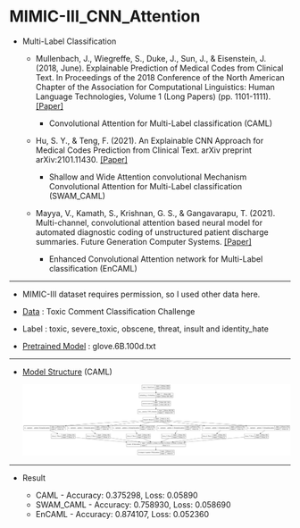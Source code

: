 # MIMIC-III_CNN_Attention

  * Multi-Label Classification
  
    * Mullenbach, J., Wiegreffe, S., Duke, J., Sun, J., & Eisenstein, J. (2018, June). Explainable Prediction of Medical Codes from Clinical Text. In Proceedings of the 2018 Conference of the North American Chapter of the Association for Computational Linguistics: Human Language Technologies, Volume 1 (Long Papers) (pp. 1101-1111).
 [[Paper]](https://www.aclweb.org/anthology/N18-1100.pdf)
        *  Convolutional Attention for Multi-Label classification (CAML)

    * Hu, S. Y., & Teng, F. (2021). An Explainable CNN Approach for Medical Codes Prediction from Clinical Text. arXiv preprint arXiv:2101.11430.
 [[Paper]](https://arxiv.org/pdf/2101.11430.pdf)
        *  Shallow and Wide Attention convolutional Mechanism Convolutional Attention for Multi-Label classification (SWAM_CAML)
 
    * Mayya, V., Kamath, S., Krishnan, G. S., & Gangavarapu, T. (2021). Multi-channel, convolutional attention based neural model for automated diagnostic coding of unstructured patient discharge summaries. Future Generation Computer Systems. [[Paper]](https://www.sciencedirect.com/science/article/pii/S0167739X21000236?casa_token=jeJOkYcrI_AAAAAA:OK9kI-9P3BFEeGOjWygNlDKsJlzclMZeDsJ0rhRP7Mvdcrb5nxGpGGhl7ewRBi5cKQXRWxJWLQ)
        *  Enhanced Convolutional Attention network for Multi-Label classification (EnCAML)
        
----------------------------------------
  * MIMIC-III dataset requires permission, so I used other data here.
  
  * [Data](https://www.kaggle.com/c/jigsaw-toxic-comment-classification-challenge/data) : Toxic Comment Classification Challenge

  * Label : toxic, severe_toxic, obscene, threat, insult and identity_hate

  * [Pretrained Model](http://nlp.stanford.edu/data/glove.6B.zip) : glove.6B.100d.txt
        
----------------------------------------

  * [Model Structure](https://github.com/HeoTaksung/MIMIC-III_CNN_Attention/blob/main/CAML_image.png) (CAML)

    ![CAML](https://github.com/HeoTaksung/MIMIC-III_CNN_Attention/blob/main/CAML_image.png)

----------------------------------------

  * Result
  
    * CAML - Accuracy: 0.375298, Loss: 0.05890
    * SWAM_CAML - Accuracy: 0.758930, Loss: 0.058690
    * EnCAML - Accuracy: 0.874107, Loss: 0.052360
